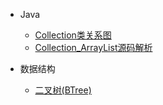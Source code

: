 - Java
  - [Collection类关系图](Java/collections/1_Collection_类关系图.md)
  - [Collection_ArrayList源码解析](Java/collections/2_Collection_ArrayList源码解析.md)

- 数据结构
  - [二叉树(BTree)](DataStructure/二叉树(BTree).md)

